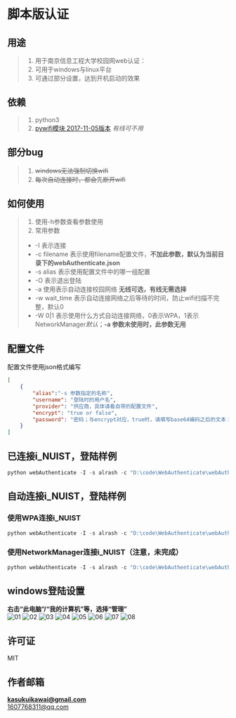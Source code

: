 # 脚本版认证

## 用途
> 1. 用于南京信息工程大学校园网web认证：
> 2. 可用于windows与linux平台
> 3. 可通过部分设置，达到开机启动的效果

## 依赖
> 1. python3
> 2. [pywifi模块 2017-11-05版本](https://github.com/awkman/pywifi) *有线可不用* 

## 部分bug
> 1. <strike>windows无法强制切换wifi</strike>
> 2. <strike>每次自动连接时，都会先断开wifi</strike>

## 如何使用
> 1. 使用-h参数查看参数使用
> 2. 常用参数
>  * -I 表示连接
>  * -c filename 表示使用filename配置文件，**不加此参数，默认为当前目录下的webAuthenticate.json**
>  * -s alias 表示使用配置文件中的哪一组配置
>  * -O 表示退出登陆
>  * -a 使用表示自动连接校园网络 **无线可选，有线无需选择**
>  * -w wait_time 表示自动连接网络之后等待的时间，防止wifi扫描不完整，默认0
>  * -W 0|1 表示使用什么方式自动连接网络，0表示WPA，1表示NetworkManager*默认*；**-a 参数未使用时，此参数无用**

## 配置文件
配置文件使用json格式编写 
```json
[
    {
        "alias":"-s 参数指定的名称",
        "username": "登陆时的用户名",
        "provider": "供应商，具体请看自带的配置文件",
        "encrypt": "true or false",
        "password": "密码；与encrypt对应，true时，请填写base64编码之后的文本；false时，直接使用明文"
    }
]
```

## 已连接i_NUIST，登陆样例
```python
python webAuthenticate -I -s alrash -c "D:\code\WebAuthenticate\webAuthenticate.json"
```

## 自动连接i_NUIST，登陆样例
### 使用WPA连接i_NUIST
```python
python webAuthenticate -I -s alrash -c "D:\code\WebAuthenticate\webAuthenticate.json" -a -W 0 -w 1
```

### 使用NetworkManager连接i_NUIST（注意，未完成）
```python
python webAuthenticate -I -s alrash -c "D:\code\WebAuthenticate\webAuthenticate.json" -a -w 1
```

## windows登陆设置
**右击“此电脑”/“我的计算机”等，选择“管理”**  
![01](./pic/01.png)
![02](./pic/02.png)
![03](./pic/03.png)
![04](./pic/04.png)
![05](./pic/05.png)
![06](./pic/06.png)
![07](./pic/07.png)
![08](./pic/08.png)

## 许可证
MIT

## 作者邮箱
**kasukuikawai@gmail.com**<br>
1607768311@qq.com
